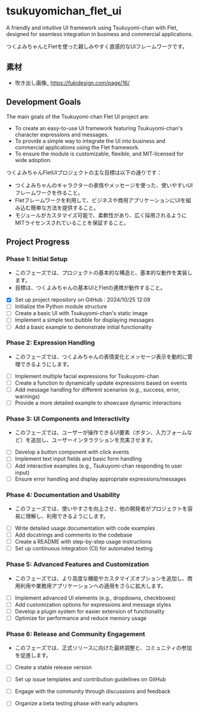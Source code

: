 # tsukuyomichan_flet_ui

A friendly and intuitive UI framework using Tsukuyomi-chan with Flet, designed for seamless integration in business and commercial applications.

つくよみちゃんとFletを使った親しみやすく直感的なUIフレームワークです。

## 素材
- 吹き出し画像_ https://fukidesign.com/page/16/

## Development Goals

The main goals of the Tsukuyomi-chan Flet UI project are:
- To create an easy-to-use UI framework featuring Tsukuyomi-chan's character expressions and messages.
- To provide a simple way to integrate the UI into business and commercial applications using the Flet framework.
- To ensure the module is customizable, flexible, and MIT-licensed for wide adoption.

つくよみちゃんFletUIプロジェクトの主な目標は以下の通りです：
- つくよみちゃんのキャラクターの表情やメッセージを使った、使いやすいUIフレームワークを作ること。
- Fletフレームワークを利用して、ビジネスや商用アプリケーションにUIを組み込む簡単な方法を提供すること。
- モジュールがカスタマイズ可能で、柔軟性があり、広く採用されるようにMITライセンスされていることを保証すること。

## Project Progress

### Phase 1: Initial Setup
   - このフェーズでは、プロジェクトの基本的な構造と、基本的な動作を実装します。
   - 目標は、つくよみちゃんの基本UIとFletの連携が動作すること。

   - [x] Set up project repository on GitHub : 2024/10/25 12:09
   - [ ] Initialize the Python module structure
   - [ ] Create a basic UI with Tsukuyomi-chan's static image
   - [ ] Implement a simple text bubble for displaying messages
   - [ ] Add a basic example to demonstrate initial functionality

### Phase 2: Expression Handling
   - このフェーズでは、つくよみちゃんの表情変化とメッセージ表示を動的に管理できるようにします。

   - [ ] Implement multiple facial expressions for Tsukuyomi-chan
   - [ ] Create a function to dynamically update expressions based on events
   - [ ] Add message handling for different scenarios (e.g., success, error, warnings)
   - [ ] Provide a more detailed example to showcase dynamic interactions

### Phase 3: UI Components and Interactivity
   - このフェーズでは、ユーザーが操作できるUI要素（ボタン、入力フォームなど）を追加し、ユーザーインタラクションを充実させます。

   - [ ] Develop a button component with click events
   - [ ] Implement text input fields and basic form handling
   - [ ] Add interactive examples (e.g., Tsukuyomi-chan responding to user input)
   - [ ] Ensure error handling and display appropriate expressions/messages

### Phase 4: Documentation and Usability
   - このフェーズでは、使いやすさを向上させ、他の開発者がプロジェクトを容易に理解し、利用できるようにします。

   - [ ] Write detailed usage documentation with code examples
   - [ ] Add docstrings and comments to the codebase
   - [ ] Create a README with step-by-step usage instructions
   - [ ] Set up continuous integration (CI) for automated testing

### Phase 5: Advanced Features and Customization
   - このフェーズでは、より高度な機能やカスタマイズオプションを追加し、商用利用や業務用アプリケーションへの適用をさらに拡大します。

   - [ ] Implement advanced UI elements (e.g., dropdowns, checkboxes)
   - [ ] Add customization options for expressions and message styles
   - [ ] Develop a plugin system for easier extension of functionality
   - [ ] Optimize for performance and reduce memory usage

### Phase 6: Release and Community Engagement
   - このフェーズでは、正式リリースに向けた最終調整と、コミュニティの参加を促進します。

   - [ ] Create a stable release version
   - [ ] Set up issue templates and contribution guidelines on GitHub
   - [ ] Engage with the community through discussions and feedback
   - [ ] Organize a beta testing phase with early adopters


  
